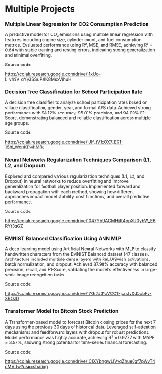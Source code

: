 # Multiple Projects
### Multiple Linear Regression for CO2 Consumption Prediction
A predictive model for CO₂ emissions using multiple linear regression with features including engine size, cylinder count, and fuel consumption metrics. Evaluated performance using R², MSE, and RMSE, achieving R² = 0.84 with stable training and testing errors, indicating strong generalization and minimal overfitting.

Source code: 

https://colab.research.google.com/drive/11xUo-L_vh9V_qYy3SSuPslK8MsxVjhuH


### Decision Tree Classification for School Participation Rate
A decision tree classifier to analyze school participation rates based on village classification, gender, year, and formal APS data. Achieved strong performance with 94.12% accuracy, 95.01% precision, and 94.09% F1-Score, demonstrating balanced and reliable classification across multiple age groups.

Source code: 

https://colab.research.google.com/drive/1JIf_tV1xOX7_EG1-1Shl_WcnKiY4hMRq


### Neural Networks Regularization Techniques Comparison (L1, L2, and Dropout) 
Explored and compared various regularization techniques (L1, L2, and Dropout) in neural networks to reduce overfitting and improve generalization for football player position. Implemented forward and backward propagation with each method, showing how different approaches impact model stability, cost functions, and overall predictive performance.

Source code:

https://colab.research.google.com/drive/1047YbUACMHjjK4opXU0ybW_E6RYt3qGZ


### EMNIST Balanced Classification Using ANN MLP
A deep learning model using Artificial Neural Networks with MLP to classify handwritten characters from the EMNIST Balanced dataset (47 classes). Architecture included multiple dense layers with ReLU/Swish activations, batch normalization, and dropout. Achieved 87.98% accuracy with balanced precision, recall, and F1-Score, validating the model’s effectiveness in large-scale image recognition tasks.

Source code:

https://colab.research.google.com/drive/17Gr7JS1oVCC1i-jcnJvCd5obKv-3ROJD


### Transformer Model for Bitcoin Stock Prediction
A Transformer-based model to forecast Bitcoin closing prices for the next 7 days using the previous 30 days of historical data. Leveraged self-attention mechanisms and feedforward layers with dropout for robust predictions. Model performance was highly accurate, achieving R² = 0.9777 with MAPE = 3.97%, showing strong potential for time-series financial forecasting.

Source code:

https://colab.research.google.com/drive/1CIXYbrrgwLIVvqZhue0gf7pWvT4cMVUw?usp=sharing
